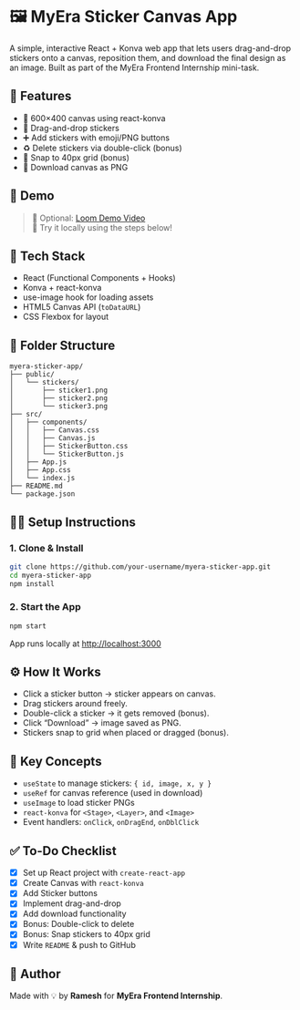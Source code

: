 # 🖼️ MyEra Sticker Canvas App

A simple, interactive React + Konva web app that lets users drag-and-drop stickers onto a canvas, reposition them, and download the final design as an image. Built as part of the MyEra Frontend Internship mini-task.



## 🚀 Features

- 🎨 600×400 canvas using react-konva
- 📎 Drag-and-drop stickers
- ➕ Add stickers with emoji/PNG buttons
- ♻️ Delete stickers via double-click (bonus)
- 📐 Snap to 40px grid (bonus)
- 💾 Download canvas as PNG



## 📸 Demo

> 🎥 Optional: [Loom Demo Video](https://loom.com/your-demo-link)  
> 🧪 Try it locally using the steps below!



## 🧰 Tech Stack

- React (Functional Components + Hooks)
- Konva + react-konva
- use-image hook for loading assets
- HTML5 Canvas API (`toDataURL`)
- CSS Flexbox for layout



## 📂 Folder Structure

```
myera-sticker-app/
├── public/
│   └── stickers/
│       ├── sticker1.png
│       ├── sticker2.png
│       └── sticker3.png
├── src/
│   ├── components/
│   │   ├── Canvas.css
│   │   ├── Canvas.js
│   │   ├── StickerButton.css
│   │   └── StickerButton.js
│   ├── App.js
│   ├── App.css
│   └── index.js
├── README.md
└── package.json
```

## 🧑‍💻 Setup Instructions

### 1. Clone & Install

```bash
git clone https://github.com/your-username/myera-sticker-app.git
cd myera-sticker-app
npm install
```

### 2. Start the App

```bash
npm start
```

App runs locally at [http://localhost:3000](http://localhost:3000)
## ⚙️ How It Works

- Click a sticker button → sticker appears on canvas.  
- Drag stickers around freely.  
- Double-click a sticker → it gets removed (bonus).  
- Click “Download” → image saved as PNG.  
- Stickers snap to grid when placed or dragged (bonus).  



## 🧠 Key Concepts

- `useState` to manage stickers: `{ id, image, x, y }`
- `useRef` for canvas reference (used in download)
- `useImage` to load sticker PNGs
- `react-konva` for `<Stage>`, `<Layer>`, and `<Image>`
- Event handlers: `onClick`, `onDragEnd`, `onDblClick`



## ✅ To-Do Checklist

- [x] Set up React project with `create-react-app`
- [x] Create Canvas with `react-konva`
- [x] Add Sticker buttons
- [x] Implement drag-and-drop
- [x] Add download functionality
- [x] Bonus: Double-click to delete
- [x] Bonus: Snap stickers to 40px grid
- [x] Write `README` & push to GitHub

## 🙌 Author

Made with 💡 by **Ramesh** for **MyEra Frontend Internship**.
